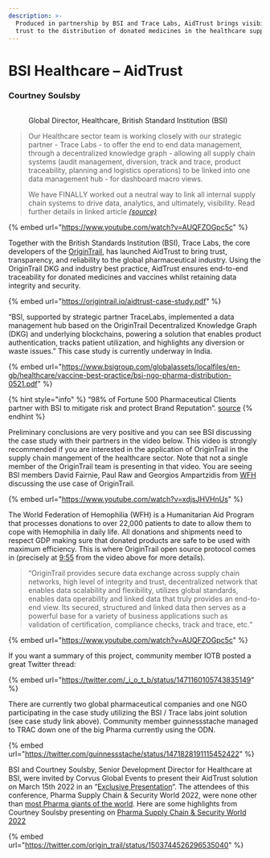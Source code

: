 ```yaml
---
description: >-
  Produced in partnership by BSI and Trace Labs, AidTrust brings visibility and
  trust to the distribution of donated medicines in the healthcare supply chain.
---
```


# BSI Healthcare – AidTrust

### Courtney Soulsby

<figure><img src="https://pbs.twimg.com/profile_images/1549320289405870080/GBRGTMBT_400x400.jpg" alt=""><figcaption><p>Global Director, Healthcare, British Standard Institution (BSI)</p></figcaption></figure>

> Our Healthcare sector team is working closely with our strategic partner - Trace Labs - to offer the end to end data management, through a decentralized knowledge graph - allowing all supply chain systems (audit management, diversion, track and trace, product traceability, planning and logistics operations) to be linked into one data management hub - for dashboard macro views.
>
> We have FINALLY worked out a neutral way to link all internal supply chain systems to drive data, analytics, and ultimately, visibility. Read further details in linked article [_(source)_](https://www.linkedin.com/posts/courtney-soulsby-8a311512\_origintrail-decentralized-knowledge-graph-activity-6785842064576929792-uOsw)

{% embed url="https://www.youtube.com/watch?v=AUQFZOGpc5c" %}

Together with the British Standards Institution (BSI), Trace Labs, the core developers of the [OriginTrail](https://origintrail.io/), has launched AidTrust to bring trust, transparency, and reliability to the global pharmaceutical industry. Using the OriginTrail DKG and industry best practice, AidTrust ensures end-to-end traceability for donated medicines and vaccines whilst retaining data integrity and security.

{% embed url="https://origintrail.io/aidtrust-case-study.pdf" %}

“BSI, supported by strategic partner TraceLabs, implemented a data management hub based on the OriginTrail Decentralized Knowledge Graph (DKG) and underlying blockchains, powering a solution that enables product authentication, tracks patient utilization, and highlights any diversion or waste issues.” This case study is currently underway in India.

{% embed url="https://www.bsigroup.com/globalassets/localfiles/en-gb/healthcare/vaccine-best-practice/bsi-ngo-pharma-distribution-0521.pdf" %}

{% hint style="info" %}
“98% of Fortune 500 Pharmaceutical Clients partner with BSI to mitigate risk and protect Brand Reputation“. [source](https://twitter.com/BSI\_America/status/1351953816690831371)
{% endhint %}

Preliminary conclusions are very positive and you can see BSI discussing the case study with their partners in the video below. This video is strongly recommended if you are interested in the application of OriginTrail in the supply chain mangement of the healthcare sector. Note that not a single member of the OriginTrail team is presenting in that video. You are seeing BSI members David Fairnie, Paul Raw and Georgios Ampartzidis from [WFH](https://www.wfh.org/) discussing the use case of OriginTrail.

{% embed url="https://www.youtube.com/watch?v=xdjsJHVHnUs" %}

The World Federation of Hemophilia (WFH) is a Humanitarian Aid Program that processes donations to over 22,000 patients to date to allow them to cope with Hemophilia in daily life. All donations and shipments need to respect GDP making sure that donated products are safe to be used with maximum efficiency. This is where OriginTrail open source protocol comes in (precisely at [9:55](https://youtu.be/xdjsJHVHnUs?t=595) from the video above for more details).&#x20;

> “OriginTrail provides secure data exchange across supply chain networks, high level of integrity and trust, decentralized network that enables data scalability and flexibility, utilizes global standards, enables data operability and linked data that truly provides an end-to-end view. Its secured, structured and linked data then serves as a powerful base for a variety of business applications such as validation of certification, compliance checks, track and trace, etc.“

{% embed url="https://www.youtube.com/watch?v=AUQFZOGpc5c" %}

If you want a summary of this project, community member IOTB posted a great Twitter thread:

{% embed url="https://twitter.com/_i_o_t_b/status/1471160105743835149" %}

There are currently two global pharmaceutical companies and one NGO participating in the case study utilizing the BSI / Trace labs joint solution (see case study link above). Community member guinnessstache managed to TRAC down one of the big Pharma currently using the ODN.

{% embed url="https://twitter.com/guinnessstache/status/1471828191115452422" %}

BSI and Courtney Soulsby, Senior Development Director for Healthcare at BSI, were invited by Corvus Global Events to present their AidTrust solution on March 15th 2022 in an “[Exclusive Presentation](https://postimg.cc/jW8fXWwB)“. The attendees of this conference, Pharma Supply Chain & Security World 2022, were none other than [most Pharma giants of the world](https://postimg.cc/N2RwgHRn). Here are some highlights from Courtney Soulsby presenting on [Pharma Supply Chain & Security World 2022](https://corvusglobalevents.com/conference/pharma-supply-chain-security-world-2022)

{% embed url="https://twitter.com/origin_trail/status/1503744526296535040" %}

